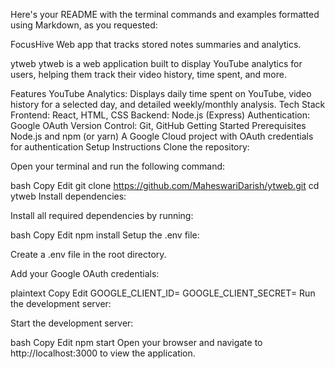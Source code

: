 
Here's your README with the terminal commands and examples formatted using Markdown, as you requested:

FocusHive
Web app that tracks stored notes summaries and analytics.

ytweb
ytweb is a web application built to display YouTube analytics for users, helping them track their video history, time spent, and more.

Features
YouTube Analytics: Displays daily time spent on YouTube, video history for a selected day, and detailed weekly/monthly analysis.
Tech Stack
Frontend: React, HTML, CSS
Backend: Node.js (Express)
Authentication: Google OAuth
Version Control: Git, GitHub
Getting Started
Prerequisites
Node.js and npm (or yarn)
A Google Cloud project with OAuth credentials for authentication
Setup Instructions
Clone the repository:

Open your terminal and run the following command:

bash
Copy
Edit
git clone https://github.com/MaheswariDarish/ytweb.git
cd ytweb
Install dependencies:

Install all required dependencies by running:

bash
Copy
Edit
npm install
Setup the .env file:

Create a .env file in the root directory.

Add your Google OAuth credentials:

plaintext
Copy
Edit
GOOGLE_CLIENT_ID=<your-client-id>
GOOGLE_CLIENT_SECRET=<your-client-secret>
Run the development server:

Start the development server:

bash
Copy
Edit
npm start
Open your browser and navigate to http://localhost:3000 to view the application.

